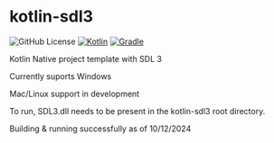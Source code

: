 # kotlin-sdl3

![GitHub License](https://img.shields.io/github/license/jphinspace/kotlin-sdl3?style=plastic&logo=creativecommons&logoColor=white&color=EF9421)
[![Kotlin](https://img.shields.io/badge/kotlin-2.0.0-7F52FF.svg?logo=kotlin&logoColor=white&style=plastic)](https://kotlinlang.org/)
[![Gradle](https://img.shields.io/badge/Gradle-8.10.2-02303A.svg?logo=Gradle&logoColor=white&style=plastic)](https://gradle.org/)

Kotlin Native project template with SDL 3

Currently suports Windows

Mac/Linux support in development

To run, SDL3.dll needs to be present in the kotlin-sdl3 root directory.

Building & running successfully as of 10/12/2024

